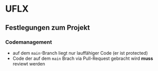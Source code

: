 UFLX
====


## Festlegungen zum Projekt

### Codemanagement

- auf dem `main`-Branch liegt nur lauffähiger Code (er ist protected)
- Code der auf dem `main` Brach via Pull-Request gebracht wird **muss** reviewt werden

